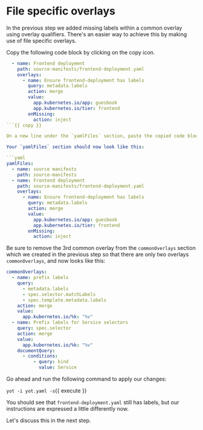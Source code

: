 # File specific overlays

In the previous step we added missing labels within a common overlay using overlay qualifiers.  There's an easier way to achieve this by making use of file specific overlays.


Copy the following code block by clicking on the copy icon.

```yaml
  - name: Frontend deployment
    path: source-manifests/frontend-deployment.yaml
    overlays:
      - name: Ensure frontend-deployment has labels
        query: metadata.labels
        action: merge
        value:
          app.kubernetes.io/app: guesbook
          app.kubernetes.io/tier: frontend
        onMissing:
          action: inject
```{{ copy }}

On a new line under the `yamlFiles` section, paste the copied code block.

Your `yamlFiles` section should now look like this:

```yaml
yamlFiles:
  - name: source manifests
    path: source-manifests
  - name: Frontend deployment
    path: source-manifests/frontend-deployment.yaml
    overlays:
      - name: Ensure frontend-deployment has labels
        query: metadata.labels
        action: merge
        value:
          app.kubernetes.io/app: guesbook
          app.kubernetes.io/tier: frontend
        onMissing:
          action: inject
```

Be sure to remove the 3rd common overlay from the `commonOverlays` section which we created in the previous step so that there are only two overlays `commonOverlays`, and now looks like this:

```yaml
commonOverlays:
  - name: prefix labels
    query:
      - metadata.labels
      - spec.selector.matchLabels
      - spec.template.metadata.labels
    action: merge
    value:
      app.kubernetes.io/%k: "%v"
  - name: Prefix labels for Service selectors
    query: spec.selector
    action: merge
    value:
      app.kubernetes.io/%k: "%v"
    documentQuery:
      - conditions:
          - query: kind
            value: Service
```

Go ahead and run the following command to apply our changes:

`yot -i yot.yaml -s`{{ execute }}

You should see that `frontend-deployment.yaml` still has labels, but our instructions are expressed a little differently now.

Let's discuss this in the next step.